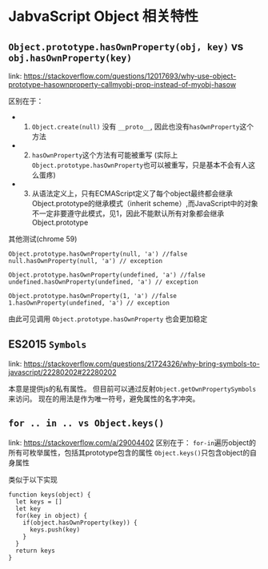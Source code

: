 # JabvaScript Object 相关特性

## `Object.prototype.hasOwnProperty(obj, key)` vs `obj.hasOwnProperty(key)`

link: https://stackoverflow.com/questions/12017693/why-use-object-prototype-hasownproperty-callmyobj-prop-instead-of-myobj-hasow

区别在于：
- 1. `Object.create(null)` 没有 `__proto__`, 因此也没有`hasOwnProperty`这个方法
- 2. `hasOwnProperty`这个方法有可能被重写 (实际上`Object.prototype.hasOwnProperty`也可以被重写，只是基本不会有人这么蛋疼)
- 3. 从语法定义上，只有ECMAScript定义了每个object最终都会继承Object.prototype的继承模式（inherit scheme）,而JavaScript中的对象不一定非要遵守此模式，见1，因此不能默认所有对象都会继承Object.prototype

其他测试(chrome 59)
````
Object.prototype.hasOwnProperty(null, 'a') //false
null.hasOwnProperty(null, 'a') // exception

Object.prototype.hasOwnProperty(undefined, 'a') //false
undefined.hasOwnProperty(undefined, 'a') // exception

Object.prototype.hasOwnProperty(1, 'a') //false
1.hasOwnProperty(undefined, 'a') // exception
````
由此可见调用 `Object.prototype.hasOwnProperty` 也会更加稳定


## ES2015 `Symbols`
link: https://stackoverflow.com/questions/21724326/why-bring-symbols-to-javascript/22280202#22280202

本意是提供js的私有属性。
但目前可以通过反射`Object.getOwnPropertySymbols`来访问。
现在的用法是作为唯一符号，避免属性的名字冲突。

## `for .. in .. vs Object.keys()`
link: https://stackoverflow.com/a/29004402
区别在于：
`for-in`遍历object的所有可枚举属性，包括其prototype包含的属性
`Object.keys()`只包含object的自身属性

类似于以下实现
````
function keys(object) {
  let keys = []
  let key
  for(key in object) {
    if(object.hasOwnProperty(key)) {
      keys.push(key)
    }
  }
  return keys
}
````
